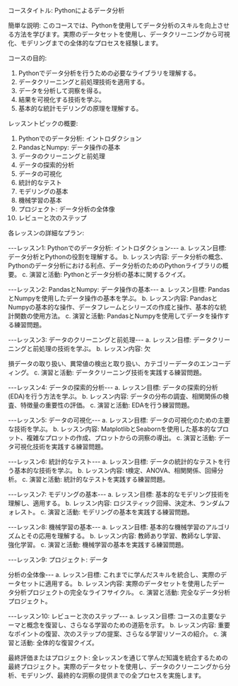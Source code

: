 コースタイトル: Pythonによるデータ分析

簡単な説明: このコースでは、Pythonを使用してデータ分析のスキルを向上させる方法を学びます。実際のデータセットを使用し、データクリーニングから可視化、モデリングまでの全体的なプロセスを経験します。

コースの目的: 
1. Pythonでデータ分析を行うための必要なライブラリを理解する。
2. データクリーニングと前処理技術を適用する。
3. データを分析して洞察を得る。
4. 結果を可視化する技術を学ぶ。
5. 基本的な統計モデリングの原理を理解する。

レッスントピックの概要:
1. Pythonでのデータ分析: イントロダクション
2. PandasとNumpy: データ操作の基本
3. データのクリーニングと前処理
4. データの探索的分析
5. データの可視化
6. 統計的なテスト
7. モデリングの基本
8. 機械学習の基本
9. プロジェクト: データ分析の全体像
10. レビューと次のステップ

各レッスンの詳細なプラン:

---レッスン1: Pythonでのデータ分析: イントロダクション---
a. レッスン目標: データ分析とPythonの役割を理解する。
b. レッスン内容: データ分析の概念、Pythonのデータ分析における利点、データ分析のためのPythonライブラリの概要。
c. 演習と活動: Pythonとデータ分析の基本に関するクイズ。

---レッスン2: PandasとNumpy: データ操作の基本---
a. レッスン目標: PandasとNumpyを使用したデータ操作の基本を学ぶ。
b. レッスン内容: PandasとNumpyの基本的な操作、データフレームとシリーズの作成と操作、基本的な統計関数の使用方法。
c. 演習と活動: PandasとNumpyを使用してデータを操作する練習問題。

---レッスン3: データのクリーニングと前処理---
a. レッスン目標: データクリーニングと前処理の技術を学ぶ。
b. レッスン内容: 欠

損データの取り扱い、異常値の検出と取り扱い、カテゴリーデータのエンコーディング。
c. 演習と活動: データクリーニング技術を実践する練習問題。

---レッスン4: データの探索的分析---
a. レッスン目標: データの探索的分析(EDA)を行う方法を学ぶ。
b. レッスン内容: データの分布の調査、相関関係の検査、特徴量の重要性の評価。
c. 演習と活動: EDAを行う練習問題。

---レッスン5: データの可視化---
a. レッスン目標: データの可視化のための主要な技術を学ぶ。
b. レッスン内容: MatplotlibとSeabornを使用した基本的なプロット、複雑なプロットの作成、プロットからの洞察の導出。
c. 演習と活動: データ可視化技術を実践する練習問題。

---レッスン6: 統計的なテスト---
a. レッスン目標: データの統計的なテストを行う基本的な技術を学ぶ。
b. レッスン内容: t検定、ANOVA、相関関係、回帰分析。
c. 演習と活動: 統計的なテストを実践する練習問題。

---レッスン7: モデリングの基本---
a. レッスン目標: 基本的なモデリング技術を理解し、適用する。
b. レッスン内容: ロジスティック回帰、決定木、ランダムフォレスト。
c. 演習と活動: モデリングの基本を実践する練習問題。

---レッスン8: 機械学習の基本---
a. レッスン目標: 基本的な機械学習のアルゴリズムとその応用を理解する。
b. レッスン内容: 教師あり学習、教師なし学習、強化学習。
c. 演習と活動: 機械学習の基本を実践する練習問題。

---レッスン9: プロジェクト: データ

分析の全体像---
a. レッスン目標: これまでに学んだスキルを統合し、実際のデータセットに適用する。
b. レッスン内容: 実際のデータセットを使用したデータ分析プロジェクトの完全なライフサイクル。
c. 演習と活動: 完全なデータ分析プロジェクト。

---レッスン10: レビューと次のステップ---
a. レッスン目標: コースの主要なテーマと概念を復習し、さらなる学習のための道筋を示す。
b. レッスン内容: 重要なポイントの復習、次のステップの提案、さらなる学習リソースの紹介。
c. 演習と活動: 全体的な復習クイズ。

最終評価またはプロジェクト: 
全レッスンを通じて学んだ知識を統合するための最終プロジェクト。実際のデータセットを使用し、データのクリーニングから分析、モデリング、最終的な洞察の提供までの全プロセスを実施します。